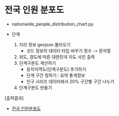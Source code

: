# 전국 인원 분포도
- nationwide_people_distribution_chart.py

- 단계
    1. 지리 정보 geojson 불러오기
        - 코드 정보의 데이터 타입 바꾸기 정수 -> 문자열
    2. 위도, 경도에 따른 대한민국 지도 사진 출력
    3. 단계구분도 계산하기
        - 등치지역도(단계구분도) 추가하기
        - 단계 구간 정하기 : 요약 통계정보
        - 인구 시리즈 데이터에서 20% 구간별 구간 나누기
    4. 단계구분도 만들기

[출력결과]
- [전국 인원분포도]('./img/2-1.png')